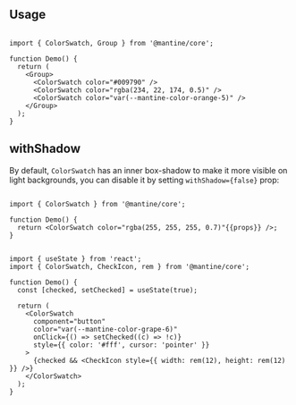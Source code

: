 ## Usage

```

import { ColorSwatch, Group } from '@mantine/core';

function Demo() {
  return (
    <Group>
      <ColorSwatch color="#009790" />
      <ColorSwatch color="rgba(234, 22, 174, 0.5)" />
      <ColorSwatch color="var(--mantine-color-orange-5)" />
    </Group>
  );
}
```

## withShadow

By default, `ColorSwatch` has an inner box-shadow to make it more visible on light backgrounds, you can disable it by setting `withShadow={false}` prop:

```

import { ColorSwatch } from '@mantine/core';

function Demo() {
  return <ColorSwatch color="rgba(255, 255, 255, 0.7)"{{props}} />;
}
```

```

import { useState } from 'react';
import { ColorSwatch, CheckIcon, rem } from '@mantine/core';

function Demo() {
  const [checked, setChecked] = useState(true);

  return (
    <ColorSwatch
      component="button"
      color="var(--mantine-color-grape-6)"
      onClick={() => setChecked((c) => !c)}
      style={{ color: '#fff', cursor: 'pointer' }}
    >
      {checked && <CheckIcon style={{ width: rem(12), height: rem(12) }} />}
    </ColorSwatch>
  );
}
```